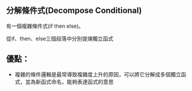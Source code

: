 ## 分解條件式(Decompose Conditional)

有一個複雜條件式(if then else)。

從if、then、else三個段落中分別提煉獨立函式

## 優點：
* 複雜的條件邏輯是最常導致複雜度上升的原因，可以將它分解成多個獨立函式，並為新函式命名，能夠表達函式的意思





